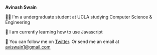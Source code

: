 **Avinash Swain**

👋🏻 I'm a undergraduate student at UCLA studying Computer Science & Engineering

🌱 I am currently learning how to use Javascript

🐢 You can follow me on [Twitter](https://www.twitter.com/aviswain_). Or send me an email at [aviswain1@gmail.com](mailto:aviswain1@gmail.com)

